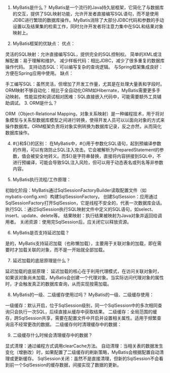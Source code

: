 1. MyBatis是什么？ 
MyBatis是一个流行的Java持久层框架，它简化了与数据库的交互，提供了SQL映射功能，允许开发者直接编写SQL语句，而不是使用JDBC进行繁琐的数据库操作。MyBatis消除了大部分JDBC代码和参数的手动设置以及结果集的检索工作，同时允许开发者将注意力集中在SQL和结果对象映射上。

1. MyBatis框架的优缺点： 优点：

灵活的SQL映射：允许直接编写SQL，提供完全的SQL控制权。
简单的XML或注解配置：易于理解和维护。
减少样板代码：相比JDBC，减少了很多重复的数据库操作代码。
支持动态SQL：可以编写复杂的查询逻辑。
与Spring框架集成良好：方便在Spring应用中使用。
缺点：

手工编写SQL：虽然灵活，但增加了开发工作量，尤其是在处理大量表和字段时。
ORM映射不够自动化：相比于全自动化ORM如Hibernate，MyBatis需要更多手动映射。
性能监控和调试相对困难：SQL直接嵌入代码中，可能需要额外工具辅助调试。
3. ORM是什么？ 

ORM（Object-Relational Mapping，对象关系映射）是一种编程技术，用于将对象模型与关系型数据库模型之间进行转换，使得开发人员可以以面向对象的方式来操作数据库。ORM框架负责将对象实例转换为数据库记录，反之亦然，从而简化数据库操作。

4. #{}和${}的区别： 在MyBatis中，#{}用于参数化SQL语句，起到预编译参数的作用，可以有效防止SQL注入攻击。它会被解析为PreparedStatement的参数，值会被安全地转义。而${}是字符串替换，直接将内容拼接到SQL中，不进行预编译，可能会导致SQL注入风险，但可以用于动态表名或列名等非参数内容。

5. MyBatis执行流程/工作原理：

初始化阶段：MyBatis通过SqlSessionFactoryBuilder读取配置文件（如mybatis-config.xml）构建SqlSessionFactory。
创建SqlSession：应用通过SqlSessionFactory打开SqlSession，它是线程不安全的，代表一次数据库会话。
执行SQL：通过SqlSession执行SQL映射文件中定义的SQL语句，如select、insert、update、delete等。
结果映射：执行结果被映射为Java对象并返回给调用者。
关闭资源：使用完SqlSession后，应关闭它以释放资源。

6. MyBatis是否支持延迟加载？ 

是的，MyBatis支持延迟加载（也称懒加载），主要用于关联对象的加载，即在需要时才加载关联的对象，而不是一开始就全部加载。

7. 延迟加载的底层原理是什么？

延迟加载的底层原理： 延迟加载的核心在于利用代理模式，在访问关联对象时，如果该对象尚未加载，MyBatis会创建一个代理对象。当实际访问代理对象的属性时，才会触发真正的数据库查询，从而实现按需加载。

8. MyBatis的一级、二级缓存使用过吗？
MyBatis的一级、二级缓存使用：

一级缓存：默认开启，位于SqlSession级别，同一个SqlSession中的多次相同查询只会执行一次SQL，后续直接从缓存中获取结果。
二级缓存：全局范围的缓存，跨SqlSession共享，需要在配置文件中开启并设置相关属性。适用于频繁查询且不经常更改的数据。
二级缓存何时清理缓存中的数据：

9. 二级缓存什么时候会清理缓存中的数据？

显式清理：通过编程方式调用clearCache方法。
自动清理：当相关表的数据发生变化（增删改）时，如果配置了二级缓存的刷新策略，MyBatis会根据配置自动清理或更新缓存。
SqlSession关闭：虽然不是直接清理，但新的SqlSession不会看到前一个SqlSession的缓存数据，间接实现了数据的更新。
